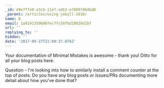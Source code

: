 ```yaml
---
_id: e8e7ffe0-a3c6-11e7-adb3-e700074bdbd8
_parent: /articles/using-jekyll-2016/
name: D
email: 1a8191359600fec7fc58f6d28828d1bf
url: ''
replying_to: ''
hidden: ''
date: '2017-09-27T21:00:37.076Z'
---
```


Your documentation of Minimal Mistakes is awesome - thank you! Ditto for all
your blog posts here.

Question - I'm looking into how to similarly install a comment counter at the
top of posts. Do you have any blog posts or issues/PRs documenting more detail
about how you've done that?
